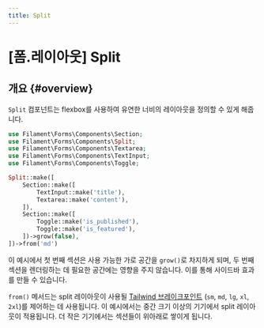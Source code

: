 ```yaml
---
title: Split
---
```

# [폼.레이아웃] Split

## 개요 {#overview}

`Split` 컴포넌트는 flexbox를 사용하여 유연한 너비의 레이아웃을 정의할 수 있게 해줍니다.

```php
use Filament\Forms\Components\Section;
use Filament\Forms\Components\Split;
use Filament\Forms\Components\Textarea;
use Filament\Forms\Components\TextInput;
use Filament\Forms\Components\Toggle;

Split::make([
    Section::make([
        TextInput::make('title'),
        Textarea::make('content'),
    ]),
    Section::make([
        Toggle::make('is_published'),
        Toggle::make('is_featured'),
    ])->grow(false),
])->from('md')
```

이 예시에서 첫 번째 섹션은 사용 가능한 가로 공간을 `grow()`로 차지하게 되며, 두 번째 섹션을 렌더링하는 데 필요한 공간에는 영향을 주지 않습니다. 이를 통해 사이드바 효과를 만들 수 있습니다.

`from()` 메서드는 split 레이아웃이 사용될 [Tailwind 브레이크포인트](https://tailwindcss.com/docs/responsive-design#overview) (`sm`, `md`, `lg`, `xl`, `2xl`)를 제어하는 데 사용됩니다. 이 예시에서는 중간 크기 이상의 기기에서 split 레이아웃이 적용됩니다. 더 작은 기기에서는 섹션들이 위아래로 쌓이게 됩니다.

<AutoScreenshot name="forms/layout/split/simple" alt="Split" version="3.x" />
